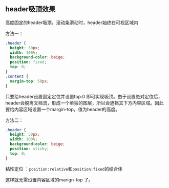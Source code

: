 ## header吸顶效果

高度固定的header吸顶，滚动条滑动时，header始终在可视区域内

方法一：

```css
.header {
  height: 50px;
  width: 100%;
  background-color: beige;
  position: fixed;
  top: 0;
}
.content {
  margin-top: 50px;
}
```

只要给header设置固定定位并设置top:0 即可实现吸顶。由于设置绝对定位后，header会脱离文档流，形成一个单独的图层，所以会遮挡其下方内容区域。因此要给内容区域设置一个margin-top，值为header的高度。

方法二：

```css
.header {
  height: 50px;
  width: 100%;
  background-color: beige;
  position: sticky;
  top: 0;
}
```

粘性定位 ：`position:relative`和`position:fixed`的结合体

这样就无需设置内容区域的marign-top 了。